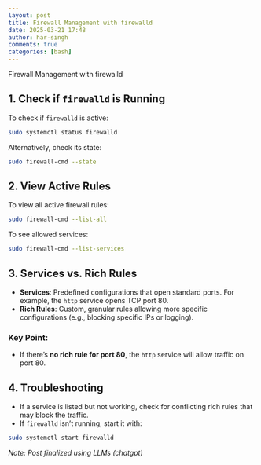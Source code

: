 ```yaml
---
layout: post
title: Firewall Management with firewalld
date: 2025-03-21 17:48
author: har-singh
comments: true
categories: [bash]
---
```


Firewall Management with firewalld

## 1. Check if `firewalld` is Running
To check if `firewalld` is active:

```bash
sudo systemctl status firewalld
```

Alternatively, check its state:

```bash
sudo firewall-cmd --state
```

## 2. View Active Rules
To view all active firewall rules:

```bash
sudo firewall-cmd --list-all
```

To see allowed services:

```bash
sudo firewall-cmd --list-services
```

## 3. Services vs. Rich Rules

- **Services**: Predefined configurations that open standard ports. For example, the `http` service opens TCP port 80.
- **Rich Rules**: Custom, granular rules allowing more specific configurations (e.g., blocking specific IPs or logging).

### Key Point:
- If there’s **no rich rule for port 80**, the `http` service will allow traffic on port 80.

## 4. Troubleshooting
- If a service is listed but not working, check for conflicting rich rules that may block the traffic.
- If `firewalld` isn’t running, start it with:

```bash
sudo systemctl start firewalld
```

*Note: Post finalized using LLMs (chatgpt)*
